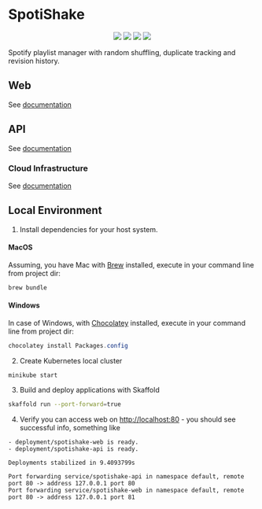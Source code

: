 # SpotiShake

<p align="center">
    <a href="https://sonarcloud.io/dashboard?id=Hiberbee_spotishake" target="_blank"><img src="https://sonarcloud.io/api/project_badges/measure?project=Hiberbee_spotishake&metric=code_smells"></a>
    <a href="https://github.com/badges/shields/graphs/contributors" target="_blank"><img src="https://github.com/Hiberbee/spotishake/workflows/.github/workflows/docker.yml/badge.svg" /></a>
    <a href="https://github.com/badges/shields/graphs/contributors" target="_blank"><img src="https://github.com/Hiberbee/spotishake/workflows/.github/workflows/kubernetes.yml/badge.svg" /></a>
    <a href="https://github.com/badges/shields/graphs/contributors" target="_blank"><img src="https://github.com/Hiberbee/spotishake/workflows/.github/workflows/terraform.yml/badge.svg" /></a> 
</p>

Spotify playlist manager with random shuffling, duplicate tracking and revision history.

## Web

See [documentation](./web/README.md)

## API

See [documentation](./api/README.md)

### Cloud Infrastructure


See [documentation](./cloud/README.md)

## Local Environment

1. Install dependencies for your host system.

#### MacOS

Assuming, you have Mac with [Brew](https://brew.sh) installed, execute in your command line from project dir:

```bash
brew bundle
```

#### Windows

In case of Windows, with [Chocolatey](https://chocolatey.org) installed, execute in your command line from project dir:

```powershell
chocolatey install Packages.config
```

2. Create Kubernetes local cluster

```console
minikube start
```

3. Build and deploy applications with Skaffold

```bash
skaffold run --port-forward=true
```

4. Verify you can access web on [http://localhost:80](http://localhost:80) - you should see successful info, something like

```
- deployment/spotishake-web is ready.
- deployment/spotishake-api is ready.

Deployments stabilized in 9.4093799s

Port forwarding service/spotishake-api in namespace default, remote port 80 -> address 127.0.0.1 port 80
Port forwarding service/spotishake-web in namespace default, remote port 80 -> address 127.0.0.1 port 81
```


